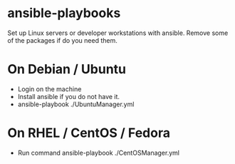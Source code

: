 # ansible-playbooks

Set up Linux servers or developer workstations with ansible. Remove some of the packages if do you need them.

# On Debian / Ubuntu
- Login on the machine
- Install ansible if you do not have it.
- ansible-playbook ./UbuntuManager.yml

# On RHEL / CentOS / Fedora
- Run command ansible-playbook ./CentOSManager.yml